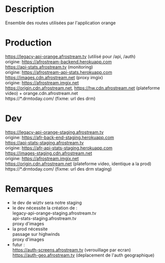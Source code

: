 # Description

Ensemble des routes utilisées par l'application orange

# Production

https://legacy-api-orange.afrostream.tv  (utilisé pour /api, /auth)  
  origine: https://afrostream-backend.herokuapp.com  
https://api-stats.afrostream.tv          (monitoring)  
  origine: https://afrostream-api-stats.herokuapp.com  
https://images.cdn.afrostream.net        (proxy imgix)  
  origine: https://afrostream.imgix.net  
https://origin.cdn.afrostream.net, https://hw.cdn.afrostream.net        (plateforme video) + orange.cdn.afrostream.net  
https://*.drmtoday.com/                  (fixme: url des drm)  

# Dev

https://legacy-api-orange-staging.afrostream.tv  
  origine: https://afr-back-end-staging.herokuapp.com  
https://api-stats-staging.afrostream.tv  
  origine: https://afr-api-stats-staging.herokuapp.com  
https://images-staging.cdn.afrostream.net  
  origine: https://afrostream.imgix.net  
https://origin.cdn.afrostream.net        (plateforme video, identique a la prod)  
https://*.drmtoday.com/                  (fixme: url des drm staging)  

# Remarques

- le dev de wiztv sera notre staging  
- le dev nécessite la création de :  
   legacy-api-orange-staging.afrostream.tv  
   api-stats-staging.afrostream.tv  
   proxy d'images  
- la prod nécessite   
   passage sur highwinds  
   proxy d'images  
- futur :  
  https://auth-screens.afrostream.tv  (verouillage par ecran)  
  https://auth-geo.afrostream.tv      (deplacement de l'auth geographique)  

   
